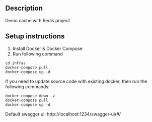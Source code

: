 ## Description
Demo cache with Redis project

## Setup instructions
1. Install Docker & Docker Compose
2. Run following command

```shell
cd infras
docker-compose pull
docker-compose up -d
```

If you need to update source code with existing docker, then run the following commands:

```shell
docker-compose down -v
docker-compose pull
docker-compose up -d
```

Default swagger ui: http://localhost:1234/swagger-ui/#/